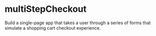 # multiStepCheckout
Build a single-page app that takes a user through a series of forms that simulate a shopping cart checkout experience.
